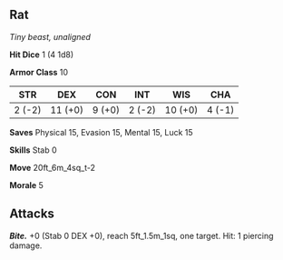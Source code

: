 ## Rat

*Tiny beast, unaligned*

**Hit Dice** 1 (4 1d8)

**Armor Class** 10

| STR     | DEX     | CON     | INT     | WIS     | CHA     |
|---------|---------|---------|---------|---------|---------|
|  2 (-2) | 11 (+0) |  9 (+0) |  2 (-2) | 10 (+0) |  4 (-1) |

**Saves** Physical 15, Evasion 15, Mental 15, Luck 15

**Skills** Stab 0

**Move** 20ft\_6m\_4sq\_t-2

**Morale** 5

## Attacks

***Bite.*** +0 (Stab 0 DEX +0), reach 5ft\_1.5m\_1sq, one target. Hit: 1 piercing damage.

